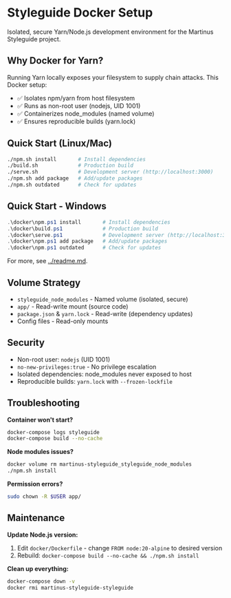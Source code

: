 # Styleguide Docker Setup

Isolated, secure Yarn/Node.js development environment for the Martinus Styleguide project.

## Why Docker for Yarn?

Running Yarn locally exposes your filesystem to supply chain attacks. This Docker setup:
- ✅ Isolates npm/yarn from host filesystem
- ✅ Runs as non-root user (nodejs, UID 1001)
- ✅ Containerizes node_modules (named volume)
- ✅ Ensures reproducible builds (yarn.lock)

## Quick Start (Linux/Mac)

```bash
./npm.sh install       # Install dependencies
./build.sh             # Production build
./serve.sh             # Development server (http://localhost:3000)
./npm.sh add package   # Add/update packages
./npm.sh outdated      # Check for updates
```

## Quick Start - Windows

```powershell
.\docker\npm.ps1 install       # Install dependencies
.\docker\build.ps1             # Production build
.\docker\serve.ps1             # Development server (http://localhost:3000)
.\docker\npm.ps1 add package   # Add/update packages
.\docker\npm.ps1 outdated      # Check for updates
```

For more, see [../readme.md](../readme.md).

## Volume Strategy

- `styleguide_node_modules` - Named volume (isolated, secure)
- `app/` - Read-write mount (source code)
- `package.json` & `yarn.lock` - Read-write (dependency updates)
- Config files - Read-only mounts

## Security

- Non-root user: `nodejs` (UID 1001)
- `no-new-privileges:true` - No privilege escalation
- Isolated dependencies: node_modules never exposed to host
- Reproducible builds: `yarn.lock` with `--frozen-lockfile`

## Troubleshooting

**Container won't start?**
```bash
docker-compose logs styleguide
docker-compose build --no-cache
```

**Node modules issues?**
```bash
docker volume rm martinus-styleguide_styleguide_node_modules
./npm.sh install
```

**Permission errors?**
```bash
sudo chown -R $USER app/
```

## Maintenance

**Update Node.js version:**
1. Edit `docker/Dockerfile` - change `FROM node:20-alpine` to desired version
2. Rebuild: `docker-compose build --no-cache && ./npm.sh install`

**Clean up everything:**
```bash
docker-compose down -v
docker rmi martinus-styleguide-styleguide
```
